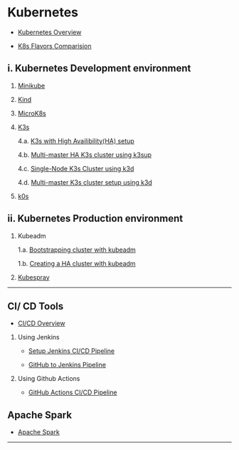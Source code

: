 # Kubernetes

-   [Kubernetes Overview](kubernetes/kubernetes.md)

-   [K8s Flavors Comparision](kubernetes/comparisons.md)

## i. **Kubernetes Development environment**

1. [Minikube](kubernetes/minikube.md)

2. [Kind](kubernetes/kind.md)

3. [MicroK8s](kubernetes/microk8s.md)

4. [K3s](kubernetes/k3s/k3s.md)

    4.a. [K3s with High Availibility(HA) setup](kubernetes/k3s/k3s-ha-cluster.md)

    4.b. [Multi-master HA K3s cluster using k3sup](kubernetes/k3s/k3s-using-k3sup.md)

    4.c. [Single-Node K3s Cluster using k3d](kubernetes/k3s/k3s-using-k3d.md)

    4.d. [Multi-master K3s cluster setup using k3d](kubernetes/k3s/k3s-ha-cluster-using-k3d.md)

5. [k0s](kubernetes/k0s.md)

## ii. **Kubernetes Production environment**

1. Kubeadm

    1.a. [Bootstrapping cluster with kubeadm](kubernetes/kubeadm/single-master-clusters-with-kubeadm.md)

    1.b. [Creating a HA cluster with kubeadm](kubernetes/kubeadm/HA-clusters-with-kubeadm.md)

2. [Kubespray](kubernetes/kubespray.md)

---

## CI/ CD Tools

-   [CI/CD Overview](CI-CD/CI-CD-pipeline.md)

1. Using Jenkins

    - [Setup Jenkins CI/CD Pipeline](CI-CD/jenkins/setup-jenkins-CI-CD-pipeline.md)

    - [GitHub to Jenkins Pipeline](CI-CD/jenkins/integrate-your-GitHub-repository.md)

2. Using Github Actions

    - [GitHub Actions CI/CD Pipeline](CI-CD/github-actions/setup-github-actions-pipeline.md)

## Apache Spark

-   [Apache Spark](apache-spark/spark.md)

---
